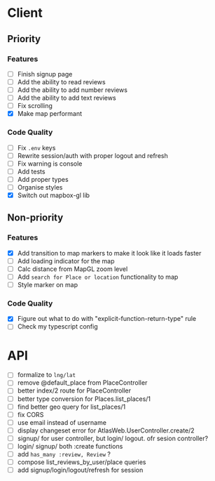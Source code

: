 # Client

## Priority

### Features

- [ ] Finish signup page
- [ ] Add the ability to read reviews
- [ ] Add the ability to add number reviews
- [ ] Add the ability to add text reviews
- [ ] Fix scrolling
- [x] Make map performant

### Code Quality

- [ ] Fix `.env` keys
- [ ] Rewrite session/auth with proper logout and refresh
- [ ] Fix warning is console
- [ ] Add tests
- [ ] Add proper types
- [ ] Organise styles
- [x] Switch out mapbox-gl lib

## Non-priority

### Features

- [x] Add transition to map markers to make it look like it loads faster
- [ ] Add loading indicator for the map
- [ ] Calc distance from MapGL zoom level
- [ ] Add `search for Place or location` functionality to map
- [ ] Style marker on map

### Code Quality

- [x] Figure out what to do with "explicit-function-return-type" rule
- [ ] Check my typescript config

# API

- [ ] formalize to `lng/lat`
- [ ] remove @default_place from PlaceController
- [ ] better index/2 route for PlaceController
- [ ] better type conversion for Places.list_places/1
- [ ] find better geo query for list_places/1
- [ ] fix CORS
- [ ] use email instead of username
- [ ] display changeset error for AtlasWeb.UserController.create/2
- [ ] signup/ for user controller, but login/ logout. ofr sesion controller?
- [ ] login/ signup/ both :create functions
- [ ] add `has_many :review, Review` ?
- [ ] compose list_reviews_by_user/place queries
- [ ] add signup/login/logout/refresh for session
